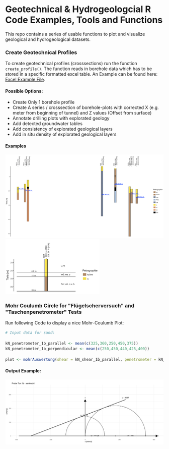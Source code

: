 # Geotechnical & Hydrogeologcial R Code Examples, Tools and Functions
This repo contains a series of usable functions to plot and visualize geological and hydrogeological datasets.

### Create Geotechnical Profiles
To create geotechnical profiles (crosssections) run the function `create_profile()`. The function reads in borehole data which has to be stored in a specific formatted excel table. An Example can be found here: [Excel Example File](borehole-template/borehole-data.xlsx).

#### Possible Options:
* Create Only 1 borehole profile
* Create A series / crosssection of borehole-plots with corrected X (e.g. meter from beginning of tunnel) and Z values (Offset from surface)
* Annotate drilling plots with explorated geology
* Add detected groundwater tables
* Add consistency of explorated geological layers
* Add in situ density of explorated geological layers

#### Examples

<div style='float: center'>
  <img style='width: 600px' src="Readme-Images/create_profile_example.png"></img>
</div>

<div style='float: center'>
  <img style='width: 300px' src="Readme-Images/create_profile_first_only.png"></img>
</div>

### Mohr Coulumb Circle for "Flügelscherversuch" and "Taschenpenetrometer" Tests
Run following Code to display a nice Mohr-Coulumb Plot:

```r
# Input data for sand:

kN_penetrometer_1b_parallel <- mean(c(325,360,250,450,375))
kN_penetrometer_1b_perpendicular <- mean(c(250,450,440,425,400))

plot <- mohrAuswertung(shear = kN_shear_1b_parallel, penetrometer = kN_penetrometer_1b_parallel, title='Probe Sand 1b - parallel')
```

#### Output Example:
<div style='float: center'>
  <img style='width: 600px' src="Readme-Images/mohr-coulomb-example.png"></img>
</div>
